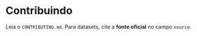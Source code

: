 
# Contribuindo

Leia o `CONTRIBUTING.md`. Para datasets, cite a **fonte oficial** no campo `source`.

